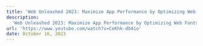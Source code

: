 ```yaml
---
title: 'Web Unleashed 2023: Maximize App Performance by Optimizing Web Fonts'
description:
  'Web Unleashed 2023: Maximize App Performance by Optimizing Web Fonts'
url: 'https://www.youtube.com/watch?v=CeKhk-db4io'
date: October 16, 2023
---
```

